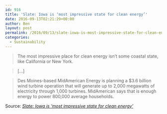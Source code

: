 ```yaml
---
id: 916
title: 'Slate: Iowa is ‘most impressive state for clean energy’'
date: 2016-09-13T02:21:29+00:00
author: Ben
layout: post
permalink: /2016/09/13/slate-iowa-is-most-impressive-state-for-clean-energy/
categories:
  - Sustainability
---
```

> The most impressive place for clean energy isn&#8217;t some coastal state, like California or New York.

> [...]

> Des Moines-based MidAmerican Energy is planning a $3.6 billion wind turbine operation that will generate up to 2,000 megawatts of electricity through 1,000 turbines. MidAmerican says that is enough energy to power 800,000 average households.

Source: _[Slate: Iowa is ‘most impressive state for clean energy’](http://www.desmoinesregister.com/story/tech/science/environment/2016/09/02/slate-iowa-most-impressive-state-clean-energy/89776674/)_